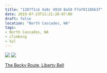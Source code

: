 ```yaml
---
title: "1287f1cb 4a9c 4919 Ba58 F7af01186b3f"
date: 2019-07-23T11:21:28-07:00
draft: false
location: "North Cascades, WA"
tags:
- North Cascades, WA
- climbing
- kyl
---
```


![](https://d17enza3bfujl8.cloudfront.net/IMG_0694.jpg)
![](https://d17enza3bfujl8.cloudfront.net/IMG_0705.jpg)

[The Becky Route, Liberty Bell](https://www.summitpost.org/southwest-face-the-beckey-route/159394)
